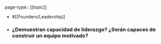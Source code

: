 page-type:: [[topic]]

- #[[Founders/Leadership]]

- ### ¿Demuestran capacidad de liderazgo? ¿Serán capaces de construir un equipo motivado?



